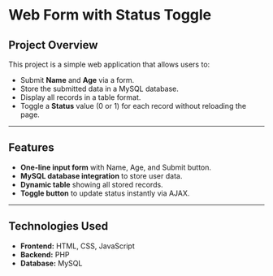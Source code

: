 # Web Form with Status Toggle

##  Project Overview
This project is a simple web application that allows users to:
- Submit **Name** and **Age** via a form.
- Store the submitted data in a MySQL database.
- Display all records in a table format.
- Toggle a **Status** value (0 or 1) for each record without reloading the page.



---

##  Features
- **One-line input form** with Name, Age, and Submit button.
- **MySQL database integration** to store user data.
- **Dynamic table** showing all stored records.
- **Toggle button** to update status instantly via AJAX.


---

##  Technologies Used
- **Frontend:** HTML, CSS, JavaScript
- **Backend:** PHP
- **Database:** MySQL



